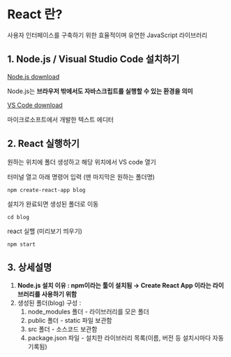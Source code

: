 <h1 id="react-란">React 란?</h1>
<p>사용자 인터페이스를 구축하기 위한 효율적이며 유연한 JavaScript 라이브러리</p>
<h2 id="1-nodejs----visual-studio-code-설치하기">1. <strong>Node.js  /  Visual Studio Code 설치하기</strong></h2>
<p><a href="https://nodejs.org/en">Node.js download</a></p>
<p>Node.js는 <strong>브라우저 밖에서도 자바스크립트를 실행할 수 있는 환경을 의미</strong></p>
<p><a href="https://code.visualstudio.com/download">VS Code download</a></p>
<p>마이크로소프트에서 개발한 텍스트 에디터</p>
<h2 id="2-react-실행하기">2. React 실행하기</h2>
<p>원하는 위치에 폴더 생성하고 해당 위치에서 VS code 열기</p>
<p>터미널 열고 아래 명령어 입력 (맨 마지막은 원하는 폴더명)</p>
<pre><code class="language-bash">npm create-react-app blog</code></pre>
<p>설치가 완료되면 생성된 폴더로 이동</p>
<pre><code class="language-bash">cd blog</code></pre>
<p>react 실핼 (미리보기 띄우기)</p>
<pre><code class="language-bash">npm start</code></pre>
<h2 id="3-상세설명">3. 상세설명</h2>
<ol>
<li><strong>Node.js 설치 이유 : npm이라는 툴이 설치됨 → Create React App 이라는 라이브러리를 사용하기 위함</strong></li>
<li>생성된 폴더(blog) 구성 : <ol>
<li>node_modules 폴더 - 라이브러리를 모은 폴더</li>
<li>public 폴더 - static 파일 보관함</li>
<li>src 폴더 - 소스코드 보관함</li>
<li>package.json 파일 - 설치한 라이브러리 목록(이름, 버전 등 설치시마다 자동기록됨)</li>
</ol>
</li>
</ol>